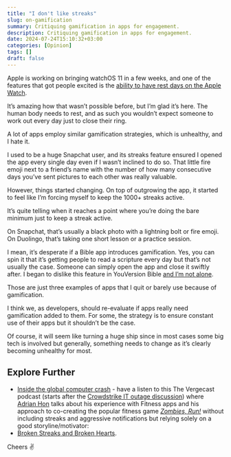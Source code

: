 ```yaml
---
title: "I don't like streaks"
slug: on-gamification
summary: Critiquing gamification in apps for engagement.
description: Critiquing gamification in apps for engagement.
date: 2024-07-24T15:10:32+03:00
categories: [Opinion]
tags: []
draft: false 
---
```


Apple is working on bringing watchOS 11 in a few weeks, and one of the features that got people excited is the [ability to have rest days on the Apple Watch](https://www.theverge.com/2024/6/13/24175506/apple-watch-watchos-11-rest-days-wearables). 

It’s amazing how that wasn’t possible before, but I’m glad it’s here. The human body needs to rest, and as such you wouldn’t expect someone to work out every day just to close their ring.

A lot of apps employ similar gamification strategies, which is unhealthy, and I hate it. 

I used to be a huge Snapchat user, and its streaks feature ensured I opened the app every single day even if I wasn’t inclined to do so. That little fire emoji next to a friend’s name with the number of how many consecutive days you’ve sent pictures to each other was really valuable. 

However, things started changing. On top of outgrowing the app, it started to feel like I’m forcing myself to keep the 1000+ streaks active. 

It’s quite telling when it reaches a point where you’re doing the bare minimum just to keep a streak active. 

On Snapchat, that’s usually a black photo with a lightning bolt or fire emoji. On Duolingo, that’s taking one short lesson or a practice session. 

I mean, it’s desperate if a Bible app introduces gamification. Yes, you can spin it that it’s getting people to read a scripture every day but that’s not usually the case. Someone can simply open the app and close it swiftly after.  I began to dislike this feature in YouVersion Bible [and I’m not alone](https://medium.com/sketchpad/broken-streaks-and-broken-hearts-fdc6427d8749).

Those are just three examples of apps that I quit or barely use because of gamification. 

I think we, as developers, should re-evaluate if apps really need gamification added to them. For some, the strategy is to ensure constant use of their apps but it shouldn’t be the case. 

Of course, it will seem like turning a huge ship since in most cases some big tech is involved but generally, something needs to change as it’s clearly becoming unhealthy for most.

## Explore Further 

- [Inside the global computer crash](https://youtu.be/6gRcbeFnucA?t=1957) - have a listen to this The Vergecast podcast (starts after the [Crowdstrike IT outage discussion](https://www.theverge.com/24201803/crowdstrike-microsoft-it-global-outage-airlines-banking)) where [Adrian Hon](https://en.wikipedia.org/wiki/Adrian_Hon) talks about his experience with Fitness apps and his approach to co-creating the popular fitness game [_Zombies, Run!_](https://zrx.app/) without including streaks and aggressive notifications but relying solely on a good storyline/motivator: 
- [Broken Streaks and Broken Hearts](https://medium.com/sketchpad/broken-streaks-and-broken-hearts-fdc6427d8749).

Cheers ✌️
